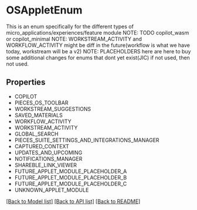 # OSAppletEnum

This is an enum specifically for the different types of micro_applications/experiences/feature module  NOTE: TODO copilot_wasm or copilot_minimal NOTE: WORKSTREAM_ACTIVITY and WORKFLOW_ACTIVITY might be diff in the future(workflow is what we have today, workstream will be a v2) NOTE: PLACEHOLDERS here are here to buy some additional changes for enums that dont yet exist(JIC) if not used, then not used.

## Properties
- COPILOT
- PIECES_OS_TOOLBAR
- WORKSTREAM_SUGGESTIONS
- SAVED_MATERIALS
- WORKFLOW_ACTIVITY
- WORKSTREAM_ACTIVITY
- GLOBAL_SEARCH
- PIECES_SUITE_SETTINGS_AND_INTEGRATIONS_MANAGER
- CAPTURED_CONTEXT
- UPDATES_AND_UPCOMING
- NOTIFICATIONS_MANAGER
- SHAREBLE_LINK_VIEWER
- FUTURE_APPLET_MODULE_PLACEHOLDER_A
- FUTURE_APPLET_MODULE_PLACEHOLDER_B
- FUTURE_APPLET_MODULE_PLACEHOLDER_C
- UNKNOWN_APPLET_MODULE

[[Back to Model list]](../README.md#documentation-for-models) [[Back to API list]](../README.md#documentation-for-api-endpoints) [[Back to README]](../README.md)


